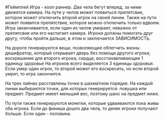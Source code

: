 #Геймплей
Игра - кооп раннер.
Два чела бегут вперед, за ними движется камера. На пути у челов может появиться препятсвие, которое может отключить второй игрок на своей линии. Также на пути может появится препятствие, которое можно отключить только вдвоем.
Игра заканчивается, если один из челов умирает, неважно от препятсвия или его настигает камера. 
Игроки должны помогать друг другу, чтобы пройти дальше, в этом и заключается ЗАВИСИМОСТЬ.

На дороге генерируются вещи, позволяющие облегчить жизнь: дешифратор, который открывает дверь без помощи другого игрока; воскрешение для второго игрока; сердце, восстанавливающее 1 единицу здоровье
На игроков всего выделяется 3 единицы здоровья. Если умер один игрок, то второй может его воскресить, но если второй умрет, то игра закончится. 

На трех лайнах расставлены точки в шахматном порядке. На каждой линии выбираются точки, для которых генерируется: ловушка или предмет. Предмет имеет меньший вес, поэтому шанс на предмет ниже.

По пути также генерируются монетки, которые удваиваются пока живы оба игрока. Если до финиша дошло два чела, то деняк игроки получают больше. Если один - половина.
